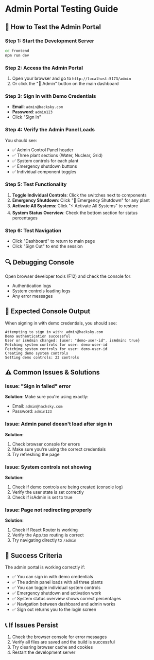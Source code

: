 # Admin Portal Testing Guide

## 🧪 How to Test the Admin Portal

### Step 1: Start the Development Server
```bash
cd frontend
npm run dev
```

### Step 2: Access the Admin Portal
1. Open your browser and go to `http://localhost:5173/admin`
2. Or click the "🔧 Admin" button on the main dashboard

### Step 3: Sign In with Demo Credentials
- **Email**: `admin@hacksky.com`
- **Password**: `admin123`
- Click "Sign In"

### Step 4: Verify the Admin Panel Loads
You should see:
- ✅ Admin Control Panel header
- ✅ Three plant sections (Water, Nuclear, Grid)
- ✅ System controls for each plant
- ✅ Emergency shutdown buttons
- ✅ Individual component toggles

### Step 5: Test Functionality
1. **Toggle Individual Controls**: Click the switches next to components
2. **Emergency Shutdown**: Click "🚨 Emergency Shutdown" for any plant
3. **Activate All Systems**: Click "⚡ Activate All Systems" to restore
4. **System Status Overview**: Check the bottom section for status percentages

### Step 6: Test Navigation
- Click "Dashboard" to return to main page
- Click "Sign Out" to end the session

## 🔍 Debugging Console

Open browser developer tools (F12) and check the console for:
- Authentication logs
- System controls loading logs
- Any error messages

## 🚨 Expected Console Output

When signing in with demo credentials, you should see:
```
Attempting to sign in with: admin@hacksky.com
Demo authentication successful
User or isAdmin changed: {user: "demo-user-id", isAdmin: true}
Fetching system controls for user: demo-user-id
Fetching system controls for user: demo-user-id
Creating demo system controls
Setting demo controls: 23 controls
```

## ⚠️ Common Issues & Solutions

### Issue: "Sign in failed" error
**Solution**: Make sure you're using exactly:
- Email: `admin@hacksky.com`
- Password: `admin123`

### Issue: Admin panel doesn't load after sign in
**Solution**: 
1. Check browser console for errors
2. Make sure you're using the correct credentials
3. Try refreshing the page

### Issue: System controls not showing
**Solution**:
1. Check if demo controls are being created (console log)
2. Verify the user state is set correctly
3. Check if isAdmin is set to true

### Issue: Page not redirecting properly
**Solution**:
1. Check if React Router is working
2. Verify the App.tsx routing is correct
3. Try navigating directly to `/admin`

## 🎯 Success Criteria

The admin portal is working correctly if:
- ✅ You can sign in with demo credentials
- ✅ The admin panel loads with all three plants
- ✅ You can toggle individual system controls
- ✅ Emergency shutdown and activation work
- ✅ System status overview shows correct percentages
- ✅ Navigation between dashboard and admin works
- ✅ Sign out returns you to the login screen

## 📞 If Issues Persist

1. Check the browser console for error messages
2. Verify all files are saved and the build is successful
3. Try clearing browser cache and cookies
4. Restart the development server 